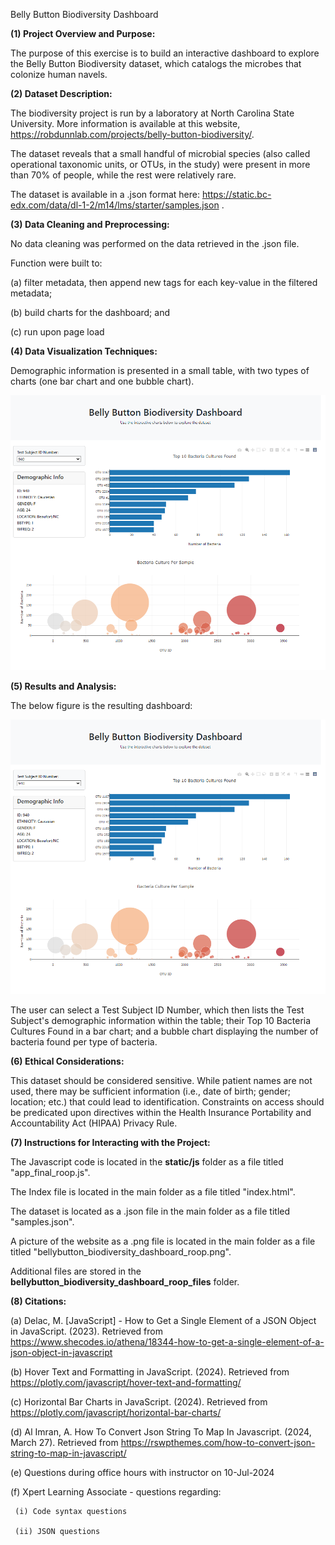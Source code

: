 Belly Button Biodiversity Dashboard


**(1) Project Overview and Purpose:**


The purpose of this exercise is to build an interactive dashboard to explore the Belly Button Biodiversity dataset, which catalogs the microbes that colonize human navels.


**(2) Dataset Description:**


The biodiversity project is run by a laboratory at North Carolina State University. More information is available at this website, https://robdunnlab.com/projects/belly-button-biodiversity/.

The dataset reveals that a small handful of microbial species (also called operational taxonomic units, or OTUs, in the study) were present in more than 70% of people, while the rest were relatively rare.

The dataset is available in a .json format here: https://static.bc-edx.com/data/dl-1-2/m14/lms/starter/samples.json .


**(3) Data Cleaning and Preprocessing:**


No data cleaning was performed on the data retrieved in the .json file.

Function were built to:


(a) filter metadata, then append new tags for each key-value in the filtered metadata;


(b) build charts for the dashboard; and


(c) run upon page load


**(4) Data Visualization Techniques:**


Demographic information is presented in a small table, with two types of charts (one bar chart and one bubble chart).


![Bellybutton Biodiversity Dashboard](bellybutton_biodiversity_dashboard_roop.png)


**(5) Results and Analysis:**


The below figure is the resulting dashboard:

![Bellybutton Biodiversity Dashboard](bellybutton_biodiversity_dashboard_roop.png)


The user can select a Test Subject ID Number, which then lists the Test Subject's demographic information within the table; their Top 10 Bacteria Cultures Found in a bar chart; and a bubble chart displaying the number of bacteria found per type of bacteria.


**(6) Ethical Considerations:**


This dataset should be considered sensitive. While patient names are not used, there may be sufficient information (i.e., date of birth; gender; location; etc.) that could lead to identification. Constraints on access should be predicated upon directives within the Health Insurance Portability and Accountability Act (HIPAA) Privacy Rule.


**(7) Instructions for Interacting with the Project:**


The Javascript code is located in the **static/js** folder as a file titled "app_final_roop.js".


The Index file is located in the main folder as a file titled "index.html".


The dataset is located as a .json file in the main folder as a file titled "samples.json".


A picture of the website as a .png file is located in the main folder as a file titled "bellybutton_biodiversity_dashboard_roop.png".


Additional files are stored in the **bellybutton_biodiversity_dashboard_roop_files** folder.


**(8) Citations:**

(a) Delac, M. [JavaScript] - How to Get a Single Element of a JSON Object in JavaScript. (2023). Retrieved from https://www.shecodes.io/athena/18344-how-to-get-a-single-element-of-a-json-object-in-javascript

(b) Hover Text and Formatting in JavaScript. (2024). Retrieved from https://plotly.com/javascript/hover-text-and-formatting/

(c) Horizontal Bar Charts in JavaScript. (2024). Retrieved from https://plotly.com/javascript/horizontal-bar-charts/

(d) Al Imran, A. How To Convert Json String To Map In Javascript. (2024, March 27). Retrieved from https://rswpthemes.com/how-to-convert-json-string-to-map-in-javascript/

(e) Questions during office hours with instructor on 10-Jul-2024

(f) Xpert Learning Associate - questions regarding:

     (i) Code syntax questions

     (ii) JSON questions

